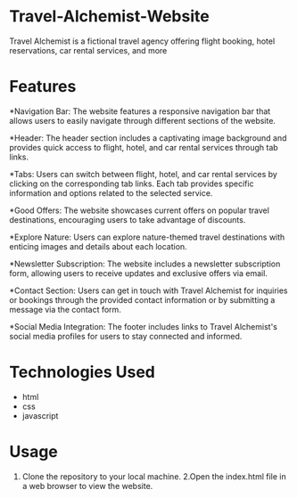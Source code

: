 # Travel-Alchemist-Website
Travel Alchemist is a fictional travel agency offering flight booking, hotel reservations, car rental services, and more

# Features
*Navigation Bar: The website features a responsive navigation bar that allows users to easily navigate through different sections of the website.

*Header: The header section includes a captivating image background and provides quick access to flight, hotel, and car rental services through tab links.

*Tabs: Users can switch between flight, hotel, and car rental services by clicking on the corresponding tab links. Each tab provides specific information and options related to the selected service.

*Good Offers: The website showcases current offers on popular travel destinations, encouraging users to take advantage of discounts.

*Explore Nature: Users can explore nature-themed travel destinations with enticing images and details about each location.

*Newsletter Subscription: The website includes a newsletter subscription form, allowing users to receive updates and exclusive offers via email.

*Contact Section: Users can get in touch with Travel Alchemist for inquiries or bookings through the provided contact information or by submitting a message via the contact form.

*Social Media Integration: The footer includes links to Travel Alchemist's social media profiles for users to stay connected and informed.

# Technologies Used
* html
* css
* javascript
 # Usage
1. Clone the repository to your local machine.
2.Open the index.html file in a web browser to view the website.


